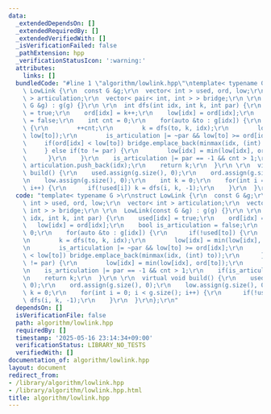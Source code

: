 ```yaml
---
data:
  _extendedDependsOn: []
  _extendedRequiredBy: []
  _extendedVerifiedWith: []
  _isVerificationFailed: false
  _pathExtension: hpp
  _verificationStatusIcon: ':warning:'
  attributes:
    links: []
  bundledCode: "#line 1 \"algorithm/lowlink.hpp\"\ntemplate< typename G >\r\nstruct\
    \ LowLink {\r\n  const G &g;\r\n  vector< int > used, ord, low;\r\n  vector< int\
    \ > articulation;\r\n  vector< pair< int, int > > bridge;\r\n \r\n  LowLink(const\
    \ G &g) : g(g) {}\r\n \r\n  int dfs(int idx, int k, int par) {\r\n    used[idx]\
    \ = true;\r\n    ord[idx] = k++;\r\n    low[idx] = ord[idx];\r\n    bool is_articulation\
    \ = false;\r\n    int cnt = 0;\r\n    for(auto &to : g[idx]) {\r\n      if(!used[to])\
    \ {\r\n        ++cnt;\r\n        k = dfs(to, k, idx);\r\n        low[idx] = min(low[idx],\
    \ low[to]);\r\n        is_articulation |= ~par && low[to] >= ord[idx];\r\n   \
    \     if(ord[idx] < low[to]) bridge.emplace_back(minmax(idx, (int) to));\r\n \
    \     } else if(to != par) {\r\n        low[idx] = min(low[idx], ord[to]);\r\n\
    \      }\r\n    }\r\n    is_articulation |= par == -1 && cnt > 1;\r\n    if(is_articulation)\
    \ articulation.push_back(idx);\r\n    return k;\r\n  }\r\n \r\n  virtual void\
    \ build() {\r\n    used.assign(g.size(), 0);\r\n    ord.assign(g.size(), 0);\r\
    \n    low.assign(g.size(), 0);\r\n    int k = 0;\r\n    for(int i = 0; i < g.size();\
    \ i++) {\r\n      if(!used[i]) k = dfs(i, k, -1);\r\n    }\r\n  }\r\n};\r\n"
  code: "template< typename G >\r\nstruct LowLink {\r\n  const G &g;\r\n  vector<\
    \ int > used, ord, low;\r\n  vector< int > articulation;\r\n  vector< pair< int,\
    \ int > > bridge;\r\n \r\n  LowLink(const G &g) : g(g) {}\r\n \r\n  int dfs(int\
    \ idx, int k, int par) {\r\n    used[idx] = true;\r\n    ord[idx] = k++;\r\n \
    \   low[idx] = ord[idx];\r\n    bool is_articulation = false;\r\n    int cnt =\
    \ 0;\r\n    for(auto &to : g[idx]) {\r\n      if(!used[to]) {\r\n        ++cnt;\r\
    \n        k = dfs(to, k, idx);\r\n        low[idx] = min(low[idx], low[to]);\r\
    \n        is_articulation |= ~par && low[to] >= ord[idx];\r\n        if(ord[idx]\
    \ < low[to]) bridge.emplace_back(minmax(idx, (int) to));\r\n      } else if(to\
    \ != par) {\r\n        low[idx] = min(low[idx], ord[to]);\r\n      }\r\n    }\r\
    \n    is_articulation |= par == -1 && cnt > 1;\r\n    if(is_articulation) articulation.push_back(idx);\r\
    \n    return k;\r\n  }\r\n \r\n  virtual void build() {\r\n    used.assign(g.size(),\
    \ 0);\r\n    ord.assign(g.size(), 0);\r\n    low.assign(g.size(), 0);\r\n    int\
    \ k = 0;\r\n    for(int i = 0; i < g.size(); i++) {\r\n      if(!used[i]) k =\
    \ dfs(i, k, -1);\r\n    }\r\n  }\r\n};\r\n"
  dependsOn: []
  isVerificationFile: false
  path: algorithm/lowlink.hpp
  requiredBy: []
  timestamp: '2025-05-16 23:14:34+09:00'
  verificationStatus: LIBRARY_NO_TESTS
  verifiedWith: []
documentation_of: algorithm/lowlink.hpp
layout: document
redirect_from:
- /library/algorithm/lowlink.hpp
- /library/algorithm/lowlink.hpp.html
title: algorithm/lowlink.hpp
---
```

